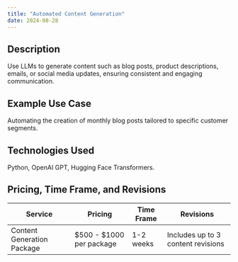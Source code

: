 ```yaml
---
title: "Automated Content Generation"
date: 2024-08-28
---
```


## Description
Use LLMs to generate content such as blog posts, product descriptions, emails, or social media updates, ensuring consistent and engaging communication.

## Example Use Case
Automating the creation of monthly blog posts tailored to specific customer segments.

## Technologies Used
Python, OpenAI GPT, Hugging Face Transformers.

## Pricing, Time Frame, and Revisions

| Service                          | Pricing                  | Time Frame | Revisions                                 |
|----------------------------------|--------------------------|------------|--------------------------------------------|
| Content Generation Package       | $500 - $1000 per package | 1-2 weeks  | Includes up to 3 content revisions         |
